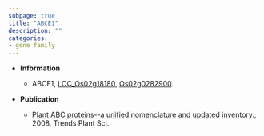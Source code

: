 ```yaml
---
subpage: true
title: "ABCE1"
description: ""
categories:
- gene family
---
```


* **Information**  
    + ABCE1, [LOC_Os02g18180](http://rice.plantbiology.msu.edu/cgi-bin/ORF_infopage.cgi?orf=LOC_Os02g18180), [Os02g0282900](http://rapdb.dna.affrc.go.jp/viewer/gbrowse_details/irgsp1?name=Os02g0282900).

* **Publication**  
    + [Plant ABC proteins--a unified nomenclature and updated inventory.](http://www.ncbi.nlm.nih.gov/pubmed?term=Plant+ABC+proteins--a+unified+nomenclature+and+updated+inventory.%5BTitle%5D), 2008, Trends Plant Sci..


